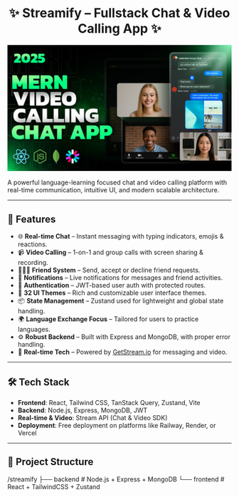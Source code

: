 <h1 align="center">✨ Streamify – Fullstack Chat & Video Calling App ✨</h1>

<p align="center">
  <img src="/frontend/public/screenshot-for-readme.png" alt="Demo Screenshot" />
</p>

A powerful language-learning focused chat and video calling platform with real-time communication, intuitive UI, and modern scalable architecture.

---

## 🚀 Features

- 🌐 **Real-time Chat** – Instant messaging with typing indicators, emojis & reactions.
- 📹 **Video Calling** – 1-on-1 and group calls with screen sharing & recording.
- 🧑‍🤝‍🧑 **Friend System** – Send, accept or decline friend requests.
- 🔔 **Notifications** – Live notifications for messages and friend activities.
- 🔐 **Authentication** – JWT-based user auth with protected routes.
- 🎨 **32 UI Themes** – Rich and customizable user interface themes.
- 📦 **State Management** – Zustand used for lightweight and global state handling.
- 🌍 **Language Exchange Focus** – Tailored for users to practice languages.
- ⚙️ **Robust Backend** – Built with Express and MongoDB, with proper error handling.
- 📡 **Real-time Tech** – Powered by [GetStream.io](https://getstream.io) for messaging and video.

---

## 🛠 Tech Stack

- **Frontend**: React, Tailwind CSS, TanStack Query, Zustand, Vite
- **Backend**: Node.js, Express, MongoDB, JWT
- **Real-time & Video**: Stream API (Chat & Video SDK)
- **Deployment**: Free deployment on platforms like Railway, Render, or Vercel

---

## 📁 Project Structure

/streamify
├── backend # Node.js + Express + MongoDB
└── frontend # React + TailwindCSS + Zustand

